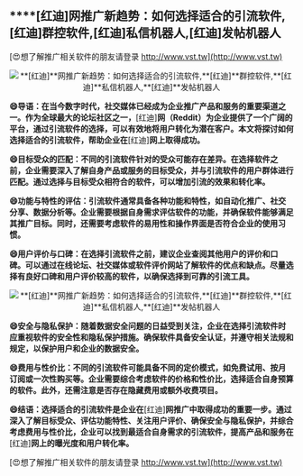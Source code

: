 ## ****[红迪]**网推广新趋势：如何选择适合的引流软件,**[红迪]**群控软件,**[红迪]**私信机器人,**[红迪]**发帖机器人**

[😍想了解推广相关软件的朋友请登录 http://www.vst.tw](http://www.vst.tw)

 <center><img src="https://vst.tw/MP4/tuiguang/png/2.png" alt="**[红迪]**网推广新趋势：如何选择适合的引流软件,**[红迪]**群控软件,**[红迪]**私信机器人,**[红迪]**发帖机器人"></center>

**😄导语：在当今数字时代，社交媒体已经成为企业推广产品和服务的重要渠道之一。作为全球最大的论坛社区之一，**[红迪]**网（Reddit）为企业提供了一个广阔的平台，通过引流软件的选择，可以有效地将用户转化为潜在客户。本文将探讨如何选择适合的引流软件，帮助企业在**[红迪]**网上取得成功。**

**😄目标受众的匹配：不同的引流软件针对的受众可能存在差异。在选择软件之前，企业需要深入了解自身产品或服务的目标受众，并与引流软件的用户群体进行匹配。通过选择与目标受众相符合的软件，可以增加引流的效果和转化率。**

**😄功能与特性的评估：引流软件通常具备各种功能和特性，如自动化推广、社交分享、数据分析等。企业需要根据自身需求评估软件的功能，并确保软件能够满足其推广目标。同时，还需要考虑软件的易用性和操作界面是否符合企业的使用习惯。**

**😄用户评价与口碑：在选择引流软件之前，建议企业查阅其他用户的评价和口碑。可以通过在线论坛、社交媒体或软件评价网站了解软件的优点和缺点。尽量选择有良好口碑和用户评价较高的软件，以确保选择到可靠的引流工具。**

 <center><img src="https://vst.tw/MP4/tuiguang/png/8.png" alt="**[红迪]**网推广新趋势：如何选择适合的引流软件,**[红迪]**群控软件,**[红迪]**私信机器人,**[红迪]**发帖机器人"></center>

**😄安全与隐私保护：随着数据安全问题的日益受到关注，企业在选择引流软件时应重视软件的安全性和隐私保护措施。确保软件具备安全认证，并遵守相关法规和规定，以保护用户和企业的数据安全。**

**😄费用与性价比：不同的引流软件可能具备不同的定价模式，如免费试用、按月订阅或一次性购买等。企业需要综合考虑软件的价格和性价比，选择适合自身预算的软件。此外，还需注意是否存在隐藏费用或额外收费项目。**

**😄结语：选择适合的引流软件是企业在**[红迪]**网推广中取得成功的重要一步。通过深入了解目标受众、评估功能特性、关注用户评价、确保安全与隐私保护，并综合考虑费用与性价比，企业可以找到最适合自身需求的引流软件，提高产品和服务在**[红迪]**网上的曝光度和用户转化率。**

[😍想了解推广相关软件的朋友请登录 http://www.vst.tw](http://www.vst.tw)



